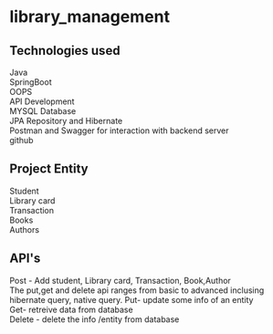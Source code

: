 # library_management
## Technologies used
Java <br/>
SpringBoot <br/>
OOPS <br/>
API Development <br/>
MYSQL Database <br/>
JPA Repository and Hibernate <br/>
Postman and Swagger for interaction with backend server <br/>
github

## Project Entity
Student <br/>
Library card <br/>
Transaction <br/>
Books <br/>
Authors <br/>

## API's
Post - Add student, Library card, Transaction, Book,Author <br/>
The put,get and delete api ranges from basic to advanced inclusing hibernate query, native query.
Put- update some info of an entity <br/>
Get- retreive data from database <br/>
Delete - delete the info /entity from database
